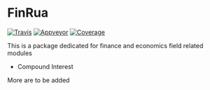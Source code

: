 # FinRua

[![Travis](https://travis-ci.com/Sara-cos/FinRua.jl.svg?branch=master)](https://travis-ci.com/Sara-cos/FinRua.jl)
[![Appveyor](https://ci.appveyor.com/api/projects/status/github/Sara-cos/FinRua.jl?svg=true)](https://ci.appveyor.com/project/Sara-cos/FinRua-jl)
[![Coverage](https://codecov.io/gh/Sara-cos/FinRua.jl/branch/master/graph/badge.svg)](https://codecov.io/gh/Sara-cos/FinRua.jl)

This is a package dedicated for finance and economics field related modules
- Compound Interest

More are to be added
